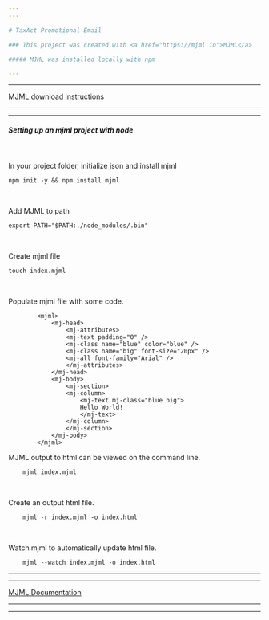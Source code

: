 ```yaml
---
---

# TaxAct Promotional Email

### This project was created with <a href="https://mjml.io">MJML</a>

##### MJML was installed locally with npm

---
```

---

<a href="https://mjml.io/download" target="_blank">MJML download instructions</a>

---
---

##### Setting up an mjml project with node

</br>

<p>In your project folder, initialize json and install mjml</p>   

 ``` npm init -y && npm install mjml ```

</br>    

<p>Add MJML to path</p>

``` export PATH="$PATH:./node_modules/.bin" ```

</br>

<p>Create mjml file</p>

``` touch index.mjml ```

</br>

<p>Populate mjml file with some code.</p> 

```
        <mjml>
            <mj-head>
                <mj-attributes>
                <mj-text padding="0" />
                <mj-class name="blue" color="blue" />
                <mj-class name="big" font-size="20px" />
                <mj-all font-family="Arial" />
                </mj-attributes>
            </mj-head>
            <mj-body>
                <mj-section>
                <mj-column>
                    <mj-text mj-class="blue big">
                    Hello World!
                    </mj-text>
                </mj-column>
                </mj-section>
            </mj-body>
        </mjml>

```

<p>MJML output to html can be viewed on the command line.</p>

```
    mjml index.mjml
```
<br/>

 <p>Create an output html file.</p>

```
    mjml -r index.mjml -o index.html
```

<br/>

<p>Watch mjml to automatically update html file.</p>

```
    mjml --watch index.mjml -o index.html
```

----
----
<a href="https://documentation.mjml.io/" target="_blank"> MJML Documentation </a>

---
---
